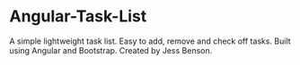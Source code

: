 # Angular-Task-List
A simple lightweight task list. Easy to add, remove and check off tasks. Built using Angular and Bootstrap.
Created by Jess Benson.
